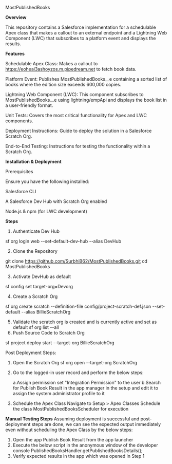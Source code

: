 MostPublishedBooks

**Overview**

This repository contains a Salesforce implementation for a schedulable Apex class that makes a callout to an external endpoint and a Lightning Web Component (LWC) that subscribes to a platform event and displays the results.

**Features**

Schedulable Apex Class: Makes a callout to https://eoheai3ashoyzos.m.pipedream.net to fetch book data.

Platform Event: Publishes MostPublishedBooks__e containing a sorted list of books where the edition size exceeds 600,000 copies.

Lightning Web Component (LWC): This component subscribes to MostPublishedBooks__e using lightning/empApi and displays the book list in a user-friendly format.

Unit Tests: Covers the most critical functionality for Apex and LWC components.

Deployment Instructions: Guide to deploy the solution in a Salesforce Scratch Org.

End-to-End Testing: Instructions for testing the functionality within a Scratch Org.

**Installation & Deployment**

Prerequisites

Ensure you have the following installed:

Salesforce CLI

A Salesforce Dev Hub with Scratch Org enabled

Node.js & npm (for LWC development)

**Steps**

1. Authenticate Dev Hub

sf org login web --set-default-dev-hub --alias DevHub

2. Clone the Repository

git clone https://github.com/SurbhiB62/MostPublishedBooks.git
cd MostPublishedBooks

3. Activate DevHub as default

sf config set target-org=Devorg 

4. Create a Scratch Org

sf org create scratch --definition-file config/project-scratch-def.json --set-default --alias BillieScratchOrg

5. Validate the scratch org is created and is currently active and set as default
   sf org list --all
6. Push Source Code to Scratch Org

sf project deploy start --target-org BillieScratchOrg


Post Deployment Steps:

1. Open the Scratch Org
sf org open --target-org ScratchOrg

2. Go to the logged-in user record and perform the below steps:
   
   
   a.Assign permission set "Integration Permission" to the user
   b.Search for Publish Book Result in the app manager in the setup and edit it to assign the system administrator profile to it



3. Schedule the Apex Class
Navigate to Setup > Apex Classes
Schedule the class MostPublishedBooksScheduler for execution




**Manual Testing Steps**
Assuming deployment is successful and post-deployment steps are done, we can see the expected output immediately even without scheduling the Apex Class by the below steps:

1. Open the app Publish Book Result from the app launcher
2. Execute the below script in the anonymous window of the developer console
   PublishedBooksHandler.getPublishedBooksDetails();
3. Verify expected results in the app which was opened in Step 1
